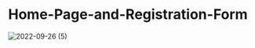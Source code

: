 # Home-Page-and-Registration-Form
![2022-09-26 (5)](https://user-images.githubusercontent.com/105839759/192229970-10db8b6d-aef4-48ac-be30-c4dec56ebfb9.png)
